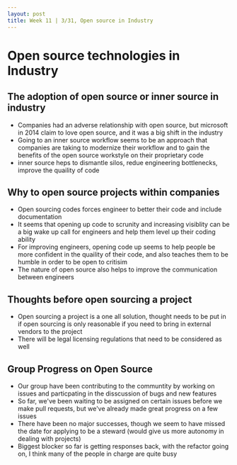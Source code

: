 ```yaml
---
layout: post
title: Week 11 | 3/31, Open source in Industry 
---
```


# Open source technologies in Industry

## The adoption of open source or inner source in industry

- Companies had an adverse relationship with open source, but microsoft in 2014 claim to love open source, and it was a big shift in the industry 
- Going to an inner source workflow seems to be an approach that companies are taking to modernize their workflow and to gain the benefits of the open source workstyle on their proprietary code
- inner source heps to dismantle silos, redue engineering bottlenecks, improve the quaility of code 
 <!--more-->

## Why to open source projects within companies
- Open sourcing codes forces engineer to better their code and include documentation
- It seems that opening up code to scrunity and increasing visiblity can be a big wake up call for engineers and help them level up their coding ability 
- For improving engineers, opening code up seems to help people be more confident in the quaility of their code, and also teaches them to be humble in order to be open to critisim 
- The nature of open source also helps to improve the communication between engineers

## Thoughts before open sourcing a project
- Open sourcing a project is a one all solution, thought needs to be put in if open sourcing is only reasonable if you need to bring in external vendors to the project
- There will be legal licensing regulations that need to be considered as well


 ## Group Progress on Open Source

 - Our group have been contributing to the communtity by working on issues and particpating in the disscussion of bugs and new features
 - So far, we've been waiting to be assigned on certain issues before we make pull requests, but we've already made great progress on a few issues
 - There have been no major successes, though we seem to have missed the date for applying to be a steward (would give us more autonomy in dealing with projects)
 - Biggest blocker so far is getting responses back, with the refactor going on, I think many of the people in charge are quite busy


